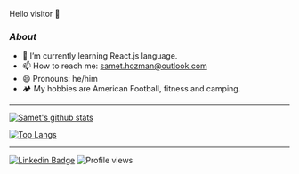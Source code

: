   Hello visitor :wave:
### <i>About</i>
- 🌱 I’m currently learning React.js language.
- 📫 How to reach me: samet.hozman@outlook.com
- 😄 Pronouns: he/him
- :camping: My hobbies are American Football, fitness and camping.

---------------------------------------------------------------------------------------------------------------------------------------------------------------------------------

 [![Samet's github stats](https://github-readme-stats.vercel.app/api?username=samethozman&theme=material-palenight&count_private=true&hide=contribs)](https://github.com/samethozman/github-readme-stats)

[![Top Langs](https://github-readme-stats.vercel.app/api/top-langs/?username=samethozman&theme=material-palenight&hide=Jupyter&layout=compact)](https://github.com/samethozman/github-readme-stats)




---------------------------------------------------------------------------------------------------------------------------------------------------------------------------------



[![Linkedin Badge](https://img.shields.io/badge/-samethozman-darkblue?style=flat-square&logo=Linkedin&logoColor=white&link=https://www.linkedin.com/in/samethozman//)](https://www.linkedin.com/in/samethozman/)  ![Profile views](https://gpvc.arturio.dev/samethozman) 
